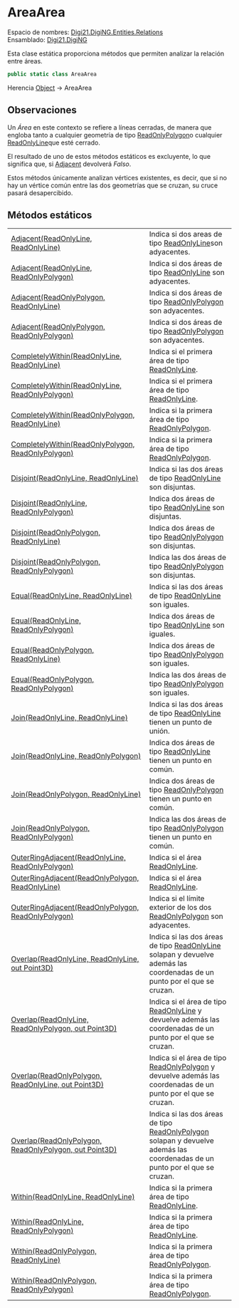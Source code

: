 # AreaArea

Espacio de nombres: [Digi21.DigiNG.Entities.Relations](/digi3d-net/programacion/.net/referencia/digi21.diging/digi21.diging.entities.relations/)  
Ensamblado: [Digi21.DigiNG](/digi3d-net/programacion/.net/referencia/digi21.diging.plugin/digi21.diging/)

Esta clase estática proporciona métodos que permiten analizar la relación entre áreas.

```csharp
public static class AreaArea
```

Herencia [Object](https://docs.microsoft.com/en-us/dotnet/api/system.object?view=net-5.0) → AreaArea

## Observaciones

Un _Área_ en este contexto se refiere a líneas cerradas, de manera que engloba tanto a cualquier geometría de tipo [ReadOnlyPolygon](../../../digi21.diging.entities/clases/readonlypolygon/)o cualquier [ReadOnlyLine](../../../digi21.diging.entities/clases/readonlyline/)que esté cerrado.

El resultado de uno de estos métodos estáticos es excluyente, lo que significa que, si [Adjacent](/digi3d-net/programacion/.net/referencia/digi21.diging/digi21.diging.entities.relations/clases/linearea/metodos-estaticos/adjacent.md) devolverá _Falso_.

Estos métodos únicamente analizan vértices existentes, es decir, que si no hay un vértice común entre las dos geometrías que se cruzan, su cruce pasará desapercibido.

## Métodos estáticos

|  |  |
| :--- | :--- |
| [Adjacent\(ReadOnlyLine, ReadOnlyLine\)](metodos-estaticos/adjacent.md#adjacent-readonlyline-readonlyline) | Indica si dos areas de tipo [ReadOnlyLine](../../../digi21.diging.entities/clases/readonlyline/)son adyacentes. |
| [Adjacent\(ReadOnlyLine, ReadOnlyPolygon\)](metodos-estaticos/adjacent.md#adjacent-readonlyline-readonlypolygon) | Indica si dos áreas de tipo [ReadOnlyLine](/digi3d-net/programacion/.net/referencia/digi21.diging/digi21.diging.entities/clases/readonlyline/) son adyacentes. |
| [Adjacent\(ReadOnlyPolygon, ReadOnlyLine\)](metodos-estaticos/adjacent.md#adjacent-readonlypolygon-readonlyline) | Indica si dos áreas de tipo [ReadOnlyPolygon](/digi3d-net/programacion/.net/referencia/digi21.diging/digi21.diging.entities/clases/readonlypolygon/) son adyacentes. |
| [Adjacent\(ReadOnlyPolygon, ReadOnlyPolygon\)](metodos-estaticos/adjacent.md#adjacent-readonlypolygon-readonlypolygon) | Indica si dos áreas de tipo [ReadOnlyPolygon](/digi3d-net/programacion/.net/referencia/digi21.diging/digi21.diging.entities/clases/readonlypolygon/) son adyacentes. |
| [CompletelyWithin\(ReadOnlyLine, ReadOnlyLine\)](metodos-estaticos/completelywithin.md#completelywithin-readonlyline-readonlyline) | Indica si el primera área de tipo [ReadOnlyLine](/digi3d-net/programacion/.net/referencia/digi21.diging/digi21.diging.entities/clases/readonlyline/). |
| [CompletelyWithin\(ReadOnlyLine, ReadOnlyPolygon\)](metodos-estaticos/completelywithin.md#completelywithin-readonlyline-readonlypolygon) | Indica si el primera área de tipo [ReadOnlyLine](/digi3d-net/programacion/.net/referencia/digi21.diging/digi21.diging.entities/clases/readonlyline/). |
| [CompletelyWithin\(ReadOnlyPolygon, ReadOnlyLine\)](metodos-estaticos/completelywithin.md#completelywithin-readonlypolygon-readonlyline) | Indica si la primera área de tipo [ReadOnlyPolygon](/digi3d-net/programacion/.net/referencia/digi21.diging/digi21.diging.entities/clases/readonlypolygon/). |
| [CompletelyWithin\(ReadOnlyPolygon, ReadOnlyPolygon\)](metodos-estaticos/completelywithin.md#completelywithin-readonlypolygon-readonlypolygon) | Indica si la primera área de tipo [ReadOnlyPolygon](/digi3d-net/programacion/.net/referencia/digi21.diging/digi21.diging.entities/clases/readonlypolygon/). |
| [Disjoint\(ReadOnlyLine, ReadOnlyLine\)](metodos-estaticos/disjoint.md#disjoint-readonlyline-readonlyline) | Indica si las dos áreas de tipo [ReadOnlyLine](/digi3d-net/programacion/.net/referencia/digi21.diging/digi21.diging.entities/clases/readonlyline/) son disjuntas. |
| [Disjoint\(ReadOnlyLine, ReadOnlyPolygon\)](metodos-estaticos/disjoint.md#disjoint-readonlyline-readonlypolygon) | Indica dos áreas de tipo [ReadOnlyLine](/digi3d-net/programacion/.net/referencia/digi21.diging/digi21.diging.entities/clases/readonlyline/) son disjuntas. |
| [Disjoint\(ReadOnlyPolygon, ReadOnlyLine\)](metodos-estaticos/disjoint.md#disjoint-readonlypolygon-readonlyline) | Indica dos áreas de tipo [ReadOnlyPolygon](/digi3d-net/programacion/.net/referencia/digi21.diging/digi21.diging.entities/clases/readonlypolygon/) son disjuntas. |
| [Disjoint\(ReadOnlyPolygon, ReadOnlyPolygon\)](metodos-estaticos/disjoint.md#disjoint-readonlypolygon-readonlypolygon) | Indica las dos áreas de tipo [ReadOnlyPolygon](/digi3d-net/programacion/.net/referencia/digi21.diging/digi21.diging.entities/clases/readonlypolygon/) son disjuntas. |
| [Equal\(ReadOnlyLine, ReadOnlyLine\)](metodos-estaticos/equal.md#equal-readonlyline-readonlyline) | Indica si las dos áreas de tipo [ReadOnlyLine](/digi3d-net/programacion/.net/referencia/digi21.diging/digi21.diging.entities/clases/readonlyline/) son iguales. |
| [Equal\(ReadOnlyLine, ReadOnlyPolygon\)](metodos-estaticos/equal.md#equal-readonlyline-readonlypolygon) | Indica dos áreas de tipo [ReadOnlyLine](/digi3d-net/programacion/.net/referencia/digi21.diging/digi21.diging.entities/clases/readonlyline/) son iguales. |
| [Equal\(ReadOnlyPolygon, ReadOnlyLine\)](metodos-estaticos/equal.md#equal-readonlypolygon-readonlyline) | Indica dos áreas de tipo [ReadOnlyPolygon](/digi3d-net/programacion/.net/referencia/digi21.diging/digi21.diging.entities/clases/readonlypolygon/) son iguales. |
| [Equal\(ReadOnlyPolygon, ReadOnlyPolygon\)](metodos-estaticos/equal.md#equal-readonlypolygon-readonlypolygon) | Indica las dos áreas de tipo [ReadOnlyPolygon](/digi3d-net/programacion/.net/referencia/digi21.diging/digi21.diging.entities/clases/readonlypolygon/) son iguales. |
| [Join\(ReadOnlyLine, ReadOnlyLine\)](metodos-estaticos/join.md#join-readonlyline-readonlyline) | Indica si las dos áreas de tipo [ReadOnlyLine](/digi3d-net/programacion/.net/referencia/digi21.diging/digi21.diging.entities/clases/readonlyline/) tienen un punto de unión. |
| [Join\(ReadOnlyLine, ReadOnlyPolygon\)](metodos-estaticos/join.md#join-readonlyline-readonlypolygon) | Indica dos áreas de tipo [ReadOnlyLine](/digi3d-net/programacion/.net/referencia/digi21.diging/digi21.diging.entities/clases/readonlyline/) tienen un punto en común. |
| [Join\(ReadOnlyPolygon, ReadOnlyLine\)](metodos-estaticos/join.md#join-readonlypolygon-readonlyline) | Indica dos áreas de tipo [ReadOnlyPolygon](/digi3d-net/programacion/.net/referencia/digi21.diging/digi21.diging.entities/clases/readonlypolygon/) tienen un punto en común. |
| [Join\(ReadOnlyPolygon, ReadOnlyPolygon\)](metodos-estaticos/join.md#join-readonlypolygon-readonlypolygon) | Indica las dos áreas de tipo [ReadOnlyPolygon](/digi3d-net/programacion/.net/referencia/digi21.diging/digi21.diging.entities/clases/readonlypolygon/) tienen un punto en común. |
| [OuterRingAdjacent\(ReadOnlyLine, ReadOnlyPolygon\)](metodos-estaticos/outerringadjacent.md#outerringadjacent-readonlyline-readonlypolygon) | Indica si el área [ReadOnlyLine](/digi3d-net/programacion/.net/referencia/digi21.diging/digi21.diging.entities/clases/readonlyline/). |
| [OuterRingAdjacent\(ReadOnlyPolygon, ReadOnlyLine\)](metodos-estaticos/outerringadjacent.md#outerringadjacent-readonlypolygon-readonlyline) | Indica si el área [ReadOnlyLine](/digi3d-net/programacion/.net/referencia/digi21.diging/digi21.diging.entities/clases/readonlyline/). |
| [OuterRingAdjacent\(ReadOnlyPolygon, ReadOnlyPolygon\)](metodos-estaticos/outerringadjacent.md#outerringadjacent-readonlypolygon-readonlypolygon) | Indica si el límite exterior de los dos  [ReadOnlyPolygon](/digi3d-net/programacion/.net/referencia/digi21.diging/digi21.diging.entities/clases/readonlypolygon/) son adyacentes. |
| [Overlap\(ReadOnlyLine, ReadOnlyLine, out Point3D\)](metodos-estaticos/overlap.md#overlap-readonlyline-readonlyline-out-point-3-d) | Indica si las dos áreas de tipo [ReadOnlyLine](/digi3d-net/programacion/.net/referencia/digi21.diging/digi21.diging.entities/clases/readonlyline/) solapan y devuelve además las coordenadas de un punto por el que se cruzan. |
| [Overlap\(ReadOnlyLine, ReadOnlyPolygon, out Point3D\)](metodos-estaticos/overlap.md#overlap-readonlyline-readonlypolygon-out-point-3-d) | Indica si el área de tipo [ReadOnlyLine](/digi3d-net/programacion/.net/referencia/digi21.diging/digi21.diging.entities/clases/readonlyline/) y devuelve además las coordenadas de un punto por el que se cruzan. |
| [Overlap\(ReadOnlyPolygon, ReadOnlyLine, out Point3D\)](metodos-estaticos/overlap.md#overlap-readonlypolygon-readonlyline-out-point-3-d) | Indica si el área de tipo [ReadOnlyPolygon](/digi3d-net/programacion/.net/referencia/digi21.diging/digi21.diging.entities/clases/readonlypolygon/) y devuelve además las coordenadas de un punto por el que se cruzan. |
| [Overlap\(ReadOnlyPolygon, ReadOnlyPolygon, out Point3D\)](metodos-estaticos/overlap.md#overlap-readonlypolygon-readonlypolygon-out-point-3-d) | Indica si las dos áreas de tipo [ReadOnlyPolygon](/digi3d-net/programacion/.net/referencia/digi21.diging/digi21.diging.entities/clases/readonlypolygon/) solapan y devuelve además las coordenadas de un punto por el que se cruzan. |
| [Within\(ReadOnlyLine, ReadOnlyLine\)](metodos-estaticos/within.md#within-readonlyline-readonlyline) | Indica si la primera área de tipo [ReadOnlyLine](/digi3d-net/programacion/.net/referencia/digi21.diging/digi21.diging.entities/clases/readonlyline/). |
| [Within\(ReadOnlyLine, ReadOnlyPolygon\)](metodos-estaticos/within.md#within-readonlyline-readonlypolygon) | Indica si la primera área de tipo [ReadOnlyLine](/digi3d-net/programacion/.net/referencia/digi21.diging/digi21.diging.entities/clases/readonlyline/). |
| [Within\(ReadOnlyPolygon, ReadOnlyLine\)](metodos-estaticos/within.md#within-readonlypolygon-readonlyline) | Indica si la primera área de tipo [ReadOnlyPolygon](/digi3d-net/programacion/.net/referencia/digi21.diging/digi21.diging.entities/clases/readonlypolygon/). |
| [Within\(ReadOnlyPolygon, ReadOnlyPolygon\)](metodos-estaticos/within.md#within-readonlypolygon-readonlypolygon) | Indica si la primera área de tipo [ReadOnlyPolygon](/digi3d-net/programacion/.net/referencia/digi21.diging/digi21.diging.entities/clases/readonlypolygon/). |



